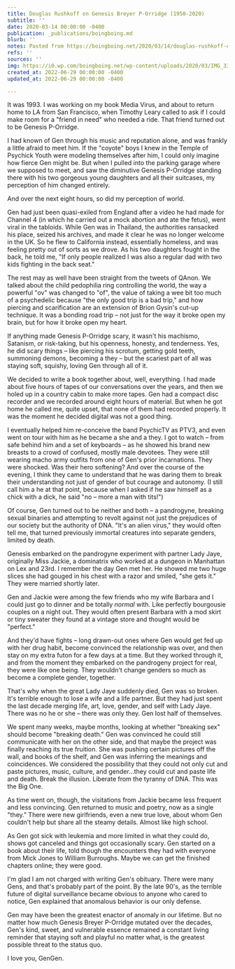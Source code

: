 ```yaml
---
title: Douglas Rushkoff on Genesis Breyer P-Orridge (1950-2020)
subtitle: ''
date: 2020-03-14 00:00:00 -0400
publication: _publications/boingboing.md
blurb: ''
notes: Pasted from https://boingboing.net/2020/03/14/douglas-rushkoff-on-genesis-br.html
refs: ''
sources: ''
img: https://i0.wp.com/boingboing.net/wp-content/uploads/2020/03/IMG_3341.jpg?w=700&ssl=1
created_at: 2022-06-29 00:00:00 -0400
updated_at: 2022-06-29 00:00:00 -0400

---
```

It was 1993. I was working on my book Media Virus, and about to return home to LA from San Francisco, when Timothy Leary called to ask if I could make room for a "friend in need" who needed a ride. That friend turned out to be Genesis P-Orridge.

I had known of Gen through his music and reputation alone, and was frankly a little afraid to meet him. If the "coyote" boys I knew in the Temple of Psychick Youth were modeling themselves after him, I could only imagine how fierce Gen might be. But when I pulled into the parking garage where we supposed to meet, and saw the diminutive Genesis P-Orridge standing there with his two gorgeous young daughters and all their suitcases, my perception of him changed entirely.

And over the next eight hours, so did my perception of world.

Gen had just been quasi-exiled from England after a video he had made for Channel 4 (in which he carried out a mock abortion and ate the fetus), went viral in the tabloids. While Gen was in Thailand, the authorities ransacked his place, seized his archives, and made it clear he was no longer welcome in the UK. So he flew to California instead, essentially homeless, and was feeling pretty out of sorts as we drove. As his two daughters fought in the back, he told me, "If only people realized I was also a regular dad with two kids fighting in the back seat."

The rest may as well have been straight from the tweets of QAnon. We talked about the child pedophilia ring controlling the world, the way a powerful "ov" was changed to "of", the value of taking a wee bit too much of a psychedelic because "the only good trip is a bad trip," and how piercing and scarification are an extension of Brion Gysin's cut-up technique. It was a bonding road trip – not just for the way it broke open my brain, but for how it broke open my heart.

If anything made Genesis P-Orridge scary, it wasn't his machismo, Satanism, or risk-taking, but his openness, honesty, and tenderness. Yes, he did scary things – like piercing his scrotum, getting gold teeth, summoning demons, becoming a they – but the scariest part of all was staying soft, squishy, loving Gen through all of it.

We decided to write a book together about, well, everything. I had made about five hours of tapes of our conversations over the years, and then we holed up in a country cabin to make more tapes. Gen had a compact disc recorder and we recorded around eight hours of material. But when he got home he called me, quite upset, that none of them had recorded properly. It was the moment he decided digital was not a good thing.

I eventually helped him re-conceive the band PsychicTV as PTV3, and even went on tour with him as he became a she and a they. I got to watch – from safe behind him and a set of keyboards – as he showed his brand new breasts to a crowd of confused, mostly male devotees. They were still wearing macho army outfits from one of Gen's prior incarnations. They were shocked. Was their hero softening? And over the course of the evening, I think they came to understand that he was daring them to break their understanding not just of gender of but courage and autonomy. (I still call him a he at that point, because when I asked if he saw himself as a chick with a dick, he said "no – more a man with tits!")

Of course, Gen turned out to be neither and both – a pandrogyne, breaking sexual binaries and attempting to revolt against not just the prejudices of our society but the authority of DNA. "It's an alien virus," they would often tell me, that turned previously immortal creatures into separate genders, limited by death.

Genesis embarked on the pandrogyne experiment with partner Lady Jaye, originally Miss Jackie, a dominatrix who worked at a dungeon in Manhattan on Lex and 23rd. I remember the day Gen met her. He showed me two huge slices she had gouged in his chest with a razor and smiled, "she gets it." They were married shortly later.

Gen and Jackie were among the few friends who my wife Barbara and I could just go to dinner and be totally _normal_ with. Like perfectly bourgousie couples on a night out. They would often present Barbara with a mod skirt or tiny sweater they found at a vintage store and thought would be "perfect."

And they'd have fights – long drawn-out ones where Gen would get fed up with her drug habit, become convinced the relationship was over, and then stay on my extra futon for a few days at a time. But they worked through it, and from the moment they embarked on the pandrogeny project for real, they were like one being. They wouldn't change genders so much as become a complete gender, together.

That's why when the great Lady Jaye suddenly died, Gen was so broken. It's terrible enough to lose a wife and a life partner. But they had just spent the last decade merging life, art, love, gender, and self with Lady Jaye. There was no he or she – there was only they. Gen lost half of themselves.

We spent many weeks, maybe months, looking at whether "breaking sex" should become "breaking death." Gen was convinced he could still communicate with her on the other side, and that maybe the project was finally reaching its true fruition. She was pushing certain pictures off the wall, and books of the shelf, and Gen was inferring the meanings and coincidences. We considered the possibility that they could not only cut and paste pictures, music, culture, and gender…they could cut and paste life and death. Break the illusion. Liberate from the tyranny of DNA. This was the Big One.

As time went on, though, the visitations from Jackie became less frequent and less convincing. Gen returned to music and poetry, now as a single "they." There were new girlfriends, even a new true love, about whom Gen couldn't help but share all the steamy details. Almost like high school.

As Gen got sick with leukemia and more limited in what they could do, shows got canceled and things got occasionally scary. Gen started on a book about their life, told though the encounters they had with everyone from Mick Jones to William Burroughs. Maybe we can get the finished chapters online; they were good.

I'm glad I am not charged with writing Gen's obituary. There were many Gens, and that's probably part of the point. By the late 90's, as the terrible future of digital surveillance became obvious to anyone who cared to notice, Gen explained that anomalous behavior is our only defense.

Gen may have been the greatest enactor of anomaly in our lifetime. But no matter how much Genesis Breyer P-Orridge mutated over the decades, Gen's kind, sweet, and vulnerable essence remained a constant living reminder that staying soft and playful no matter what, is the greatest possible threat to the status quo.

I love you, GenGen.